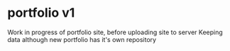 # portfolio v1
Work in progress of portfolio site, before uploading site to server
Keeping data although new portfolio has it's own repository
